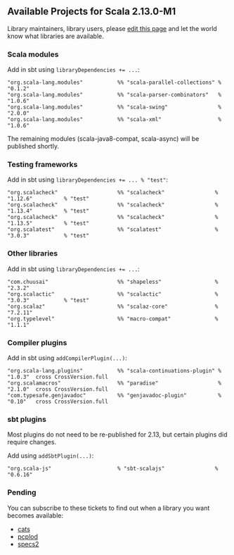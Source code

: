 ## Available Projects for Scala 2.13.0-M1

Library maintainers, library users, please [edit this page](https://github.com/scala/make-release-notes/edit/2.13.x/projects-2.13.md) and let the world know what libraries are available.

<!--
### Scaladex

Scaladex, the index of Scala libraries, now offers searching by target version:

********** THESE LINKS DON'T WORK
********** reported upstream: https://github.com/scalacenter/scaladex/issues/411

* [Scala modules for 2.13.0-M1](https://index.scala-lang.org/search?q=targets%3Ascala_2.13.0-M1+AND+keywords:scala-module)
* [Testing frameworks for 2.13.0-M1](https://index.scala-lang.org/search?q=targets%3Ascala_2.13.0-M1+AND+keywords%3Atesting)
* [Other libraries for 2.13.0-M1](https://index.scala-lang.org/search?q=targets%3Ascala_2.13.0-M1)
* [Compiler plugins for 2.13.0-M1](https://index.scala-lang.org/search?q=keywords%3Acompiler-plugin+AND+targets%3Ascala_2.13.0-M1)
* [Sbt plugins for 2.13.0-M1](https://index.scala-lang.org/search?q=keywords%3Asbt-plugin+AND+targets%3Ascala_2.13.0-M1)
-->

### Scala modules

Add in sbt using `libraryDependencies += ...`:

    "org.scala-lang.modules"           %% "scala-parallel-collections" % "0.1.2"
    "org.scala-lang.modules"           %% "scala-parser-combinators"   % "1.0.6"
    "org.scala-lang.modules"           %% "scala-swing"                % "2.0.0"
    "org.scala-lang.modules"           %% "scala-xml"                  % "1.0.6"

The remaining modules (scala-java8-compat, scala-async) will be published shortly.

### Testing frameworks

Add in sbt using `libraryDependencies += ... % "test"`:

    "org.scalacheck"                   %% "scalacheck"                % "1.12.6"          % "test"
    "org.scalacheck"                   %% "scalacheck"                % "1.13.4"          % "test"
    "org.scalacheck"                   %% "scalacheck"                % "1.13.5"          % "test"
    "org.scalatest"                    %% "scalatest"                 % "3.0.3"           % "test"

### Other libraries

Add in sbt using `libraryDependencies += ...`:

    "com.chuusai"                      %% "shapeless"                 % "2.3.2"
    "org.scalactic"                    %% "scalactic"                 % "3.0.3"           % "test"
    "org.scalaz"                       %% "scalaz-core"               % "7.2.11"
    "org.typelevel"                    %% "macro-compat"              % "1.1.1"

### Compiler plugins

Add in sbt using `addCompilerPlugin(...)`:

    "org.scala-lang.plugins"           %% "scala-continuations-plugin" % "1.0.3"  cross CrossVersion.full
    "org.scalamacros"                  %% "paradise"                   % "2.1.0"  cross CrossVersion.full
    "com.typesafe.genjavadoc"          %% "genjavadoc-plugin"          % "0.10"   cross CrossVersion.full

### sbt plugins

Most plugins do not need to be re-published for 2.13, but certain plugins did require changes.

Add using `addSbtPlugin(...)`:

    "org.scala-js"                     % "sbt-scalajs"                % "0.6.16"

### Pending

You can subscribe to these tickets to find out when a library you want becomes available:

* [cats](https://github.com/typelevel/cats/issues/1648)
* [pcplod](https://github.com/ensime/pcplod/issues/22)
* [specs2](https://github.com/etorreborre/specs2/issues/573)
